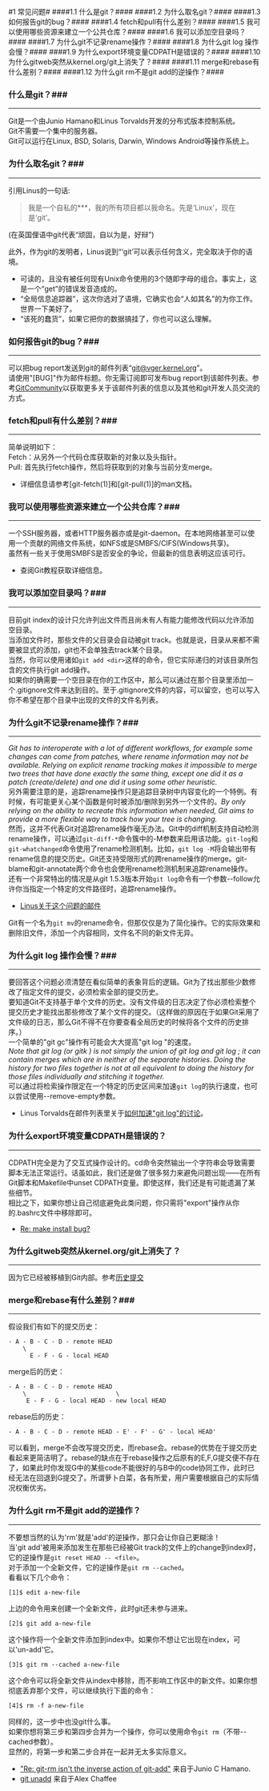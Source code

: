 #1 常见问题#
####1.1 什么是git？####
####1.2 为什么取名git？####
####1.3 如何报告git的bug？####
####1.4 fetch和pull有什么差别？####
####1.5 我可以使用哪些资源来建立一个公共仓库？####
####1.6 我可以添加空目录吗？####
####1.7 为什么git不记录rename操作？####
####1.8 为什么git log <filename>操作会慢？####
####1.9 为什么export环境变量CDPATH是错误的？####
####1.10 为什么gitweb突然从kernel.org/git上消失了？####
####1.11 merge和rebase有什么差别？####
####1.12 为什么git rm不是git add的逆操作？####


### 什么是git？###
_____________________
Git是一个由Junio Hamano和Linus Torvalds开发的分布式版本控制系统。  
Git不需要一个集中的服务器。   
Git可以运行在Linux, BSD, Solaris, Darwin, Windows Android等操作系统上。              

### 为什么取名git？###
_____________________
引用Linus的一句话:
> 我是一个自私的\*\*\*，我的所有项目都以我命名。先是‘Linux’，现在是‘git’。    

(在英国俚语中git代表“顽固，自以为是，好辩”)    

此外，作为git的发明者，Linus说到“‘git’可以表示任何含义，完全取决于你的语境。

- 可读的，且没有被任何现有Unix命令使用的3个随即字母的组合。事实上，这是一个“get”的错误发音造成的。   
- “全局信息追踪器”，这次你选对了语境，它确实也会“人如其名”的为你工作。世界一下美好了。   
- “该死的蠢货”，如果它把你的数据搞挂了，你也可以这么理解。
 
### 如何报告git的bug？###
_____________________
可以把bug report发送到git的邮件列表“git@vger.kernel.org”。   
请使用"\[BUG\]"作为邮件标题。你无需订阅即可发布bug report到该邮件列表。参考[GitCommunity](https://git.wiki.kernel.org/index.php)以获取更多关于该邮件列表的信息以及其他和git开发人员交流的方式。
 
### fetch和pull有什么差别？###
_____________________
简单说明如下：   
Fetch：从另外一个代码仓库获取新的对象以及头指针。    
Pull: 首先执行fetch操作，然后将获取到的对象与当前分支merge。    

- 详细信息请参考\[git-fetch\(1\)\]和\[git-pull\(1\)\]的man文档。

### 我可以使用哪些资源来建立一个公共仓库？###
_____________________
一个SSH服务器，或者HTTP服务器亦或是git-daemon。在本地网络甚至可以使用一个贡献的网络文件系统，如NFS或是SMBFS/CIFS(Windows共享)。     
虽然有一些关于使用SMBFS是否安全的争论，但最新的信息表明这应该可行。    

- 查阅Git教程获取详细信息。

### 我可以添加空目录吗？###
_____________________
目前git index的设计只允许列出文件而且尚未有人有能力能修改代码以允许添加空目录。     
当添加文件时，那些文件的父目录会自动被git track。也就是说，目录从来都不需要被显式的添加，git也不会单独去track某个目录。    
当然，你可以使用诸如`git add <dir>`这样的命令，但它实际递归的对该目录所包含的文件执行git add操作。     
如果你的确需要一个空目录在你的工作区中，那么可以通过在那个目录里添加一个.gitignore文件来达到目的。至于.gitignore文件的内容，可以留空，也可以写入你不希望在那个目录中出现的文件的文件名列表。

### 为什么git不记录rename操作？###
_____________________
*Git has to interoperate with a lot of different workflows, for example some changes can come from patches, where rename information may not be available. Relying on explicit rename tracking makes it impossible to merge two trees that have done exactly the same thing, except one did it as a patch (create/delete) and one did it using some other heuristic.*      
另外需要注意的是，追踪rename操作只是追踪目录树中内容变化的一个特例。有时候，有可能更关心某个函数是何时被添加/删除到另外一个文件的。*By only relying on the ability to recreate this information when needed, Git aims to provide a more flexible way to track how your tree is changing.*      
然而，这并不代表Git对追踪rename操作毫无办法。Git中的diff机制支持自动检测rename操作，可以通过`git-diff-*`命令簇中的-M参数来启用该功能。`git-log`和`git-whatchanged`命令使用了rename检测机制。比如，`git log -M`将会输出带有rename信息的提交历史。Git还支持受限形式的跨rename操作的merge。git-blame和git-annotate两个命令也会使用rename检测机制来追踪rename操作。
还有一个非常特出的情况是从git 1.5.3版本开始`git log`命令有一个参数--follow允许你当指定一个特定的文件路径时，追踪rename操作。
      
- [Linus关于这个问题的邮件](http://permalink.gmane.org/gmane.comp.version-control.git/217)     

Git有一个名为`git mv`的rename命令，但那仅仅是为了简化操作。它的实际效果和删除旧文件，添加一个内容相同，文件名不同的新文件无异。

### 为什么git log <filename>操作会慢？###
_____________________
要回答这个问题必须清楚在看似简单的表象背后的逻辑。Git为了找出那些少数修改了指定文件的提交，必须检索全部的提交历史。    
要知道Git不支持基于单个文件的历史。没有文件级的日志决定了你必须检索整个提交历史才能找出那些修改了某个文件的提交。（这样做的原因在于如果Git采用了文件级的日志，那么Git不得不在你要查看全局历史的时候将各个文件的历史排序。）  
一个简单的"git gc"操作有可能会大大提高"git log <filename>"的速度。    
*Note that git log <file1> <file2> (or gitk <file1> <file2>) is not simply the union of git log <file1> and git log <file2>; it can contain merges which are in neither of the separate histories. Doing the history for two files together is not at all equivalent to doing the history for those files individually and stitching it together.*   
可以通过将检索操作限定在一个特定的历史区间来加速`git log`的执行速度，也可以尝试使用--remove-empty参数。    

- Linus Torvalds在邮件列表里关于[如何加速"git log"的讨论](http://permalink.gmane.org/gmane.comp.version-control.git/39358)。

### 为什么export环境变量CDPATH是错误的？ ###
_____________________
CDPATH完全是为了交互式操作设计的。cd命令突然输出一个字符串会导致需要脚本无法正常运行。话虽如此，我们还是做了很多努力来避免问题出现——在所有Git脚本和Makefile中unset CDPATH变量。即使这样，我们还是有可能遗漏了某些细节。  
相比之下，如果你想让自己彻底避免此类问题，你只需将"export"操作从你的.bashrc文件中移除即可。

- [Re: make install bug?](http://article.gmane.org/gmane.comp.version-control.git/13736/match=cdpath)

### 为什么gitweb突然从kernel.org/git上消失了？ ###
_____________________
因为它已经被移植到Git内部。参考[历史提交](http://git.kernel.org/?p=git/git.git;a=commit;h=0a8f4f0020cb35095005852c0797f0b90e9ebb74)

### merge和rebase有什么差别？###
_____________________
假设我们有如下的提交历史：

	- A - B - C - D - remote HEAD	
	    \
	      E - F - G - local HEAD

merge后的历史：

	- A - B - C - D - remote HEAD
    	\                         \
      	 E - F - G - local HEAD - new local HEAD	
rebase后的历史：

	- A - B - C - D - remote HEAD - E' - F' - G' - local HEAD'

可以看到，merge不会改写提交历史，而rebase会。rebase的优势在于提交历史看起来更简洁明了。rebase的缺点在于rebase操作之后原有的E,F,G提交便不存在了，如果此时你发现G中的某些code不能很好的与B中的code协同工作，此时已经无法在回退到G提交了。所谓萝卜白菜，各有所爱，用户需要根据自己的实际情况权衡优劣。

### 为什么git rm不是git add的逆操作？ ###
_____________________
不要想当然的认为'rm'就是'add'的逆操作，那只会让你自己更糊涂！   
当'git add'被用来添加发生在那些已经被Git track的文件上的change到index时，它的逆操作是`git reset HEAD -- <file>`。    
对于添加一个全新文件，它的逆操作是`git rm --cached`。   
看看以下几个命令：

	[1]$ edit a-new-file
	
上边的命令用来创建一个全新文件，此时git还未参与进来。

	[2]$ git add a-new-file
	
这个操作将一个全新文件添加到index中。如果你不想让它出现在index，可以'un-add'它。

	[3]$ git rm --cached a-new-file

这个命令可以将全新文件从index中移除，而不影响工作区中的新文件。如果你想彻底丢弃那个文件，可以继续执行下面的命令：

	[4]$ rm -f a-new-file
	
同样的，这一步中也没git什么事。    
如果你想将第三步和第四步合并为一个操作，你可以使用命令`git rm`（不带--cached参数）。    
显然的，将第一步和第二步合并在一起并无太多实际意义。

- ["Re: git-rm isn't the inverse action of git-add"](http://mid.gmane.org/7vps2y3a4n.fsf@assigned-by-dhcp.cox.net) 来自于Junio C Hamano.
- [git unadd](http://pivotallabs.com/users/alex/blog/articles/1001-git-unadd) 来自于Alex Chaffee

